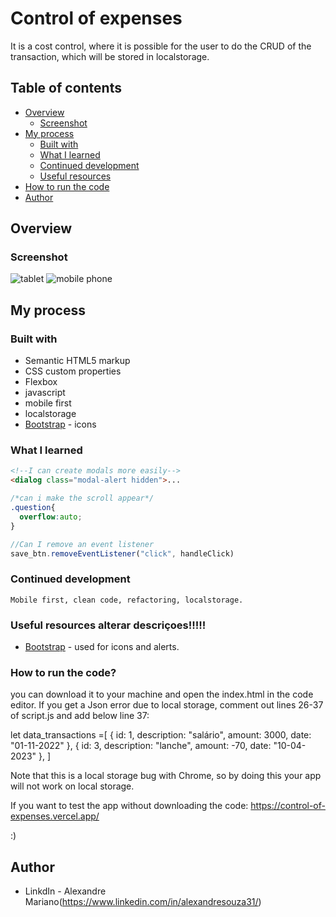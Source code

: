 # Control of expenses

It is a cost control, where it is possible for the user to do the CRUD of the transaction, which will be stored in localstorage.

## Table of contents

- [Overview](#overview)
  - [Screenshot](#screenshot)
- [My process](#my-process)
  - [Built with](#built-with)
  - [What I learned](#what-i-learned)
  - [Continued development](#continued-development)
  - [Useful resources](#useful-resources)
- [How to run the code](#How-to-run-the-code)
- [Author](#author)

## Overview

### Screenshot

![tablet](https://user-images.githubusercontent.com/112407769/235823919-400c2351-7841-41e5-b436-dc04c361d1c3.png)
![mobile phone](https://user-images.githubusercontent.com/112407769/235824022-64501a44-4294-414e-ba0d-18cd4aa595d5.png)




## My process

### Built with

- Semantic HTML5 markup
- CSS custom properties
- Flexbox
- javascript
- mobile first
- localstorage
- [Bootstrap](https://icons.getbootstrap.com/) - icons



### What I learned


```html
<!--I can create modals more easily-->
<dialog class="modal-alert hidden">...
  ```
```css
/*can i make the scroll appear*/
.question{
  overflow:auto;
}
```
```js
//Can I remove an event listener
save_btn.removeEventListener("click", handleClick)
```

### Continued development

```
Mobile first, clean code, refactoring, localstorage.
```


### Useful resources                  alterar descriçoes!!!!!

- [Bootstrap](https://getbootstrap.com/) - used for icons and alerts.


### How to run the code? 


you can download it to your machine and open the index.html in the code editor.
If you get a Json error due to local storage, comment out lines 26-37 of script.js and add below line 37: 

let data_transactions =[
        { id: 1, description: "salário", amount: 3000, date: "01-11-2022" },
        { id: 3, description: "lanche", amount: -70, date: "10-04-2023" },
    ]

Note that this is a local storage bug with Chrome, so by doing this your app will not work on local storage.

If you want to test the app without downloading the code:
https://control-of-expenses.vercel.app/

 :)
## Author

- LinkdIn - Alexandre Mariano(https://www.linkedin.com/in/alexandresouza31/)
